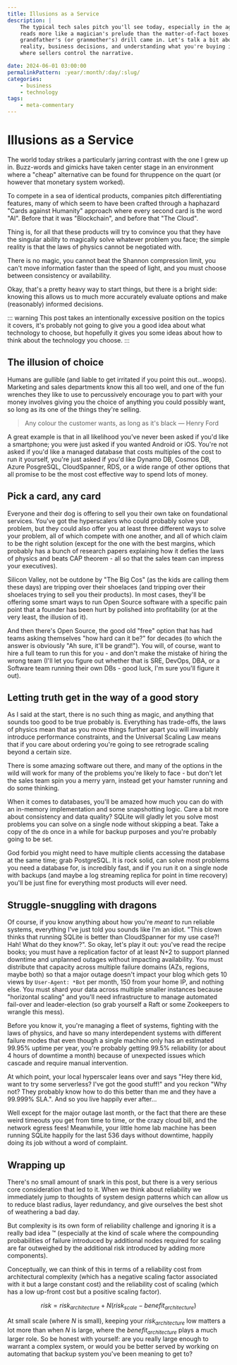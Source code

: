 ```yaml
---
title: Illusions as a Service
description: |
    The typical tech sales pitch you'll see today, especially in the age of AI,
    reads more like a magician's prelude than the matter-of-fact boxes your
    grandfather's (or granmother's) drill came in. Let's talk a bit about
    reality, business decisions, and understanding what you're buying in a world
    where sellers control the narrative.

date: 2024-06-01 03:00:00
permalinkPattern: :year/:month/:day/:slug/
categories:
    - business
    - technology
tags:
    - meta-commentary
---
```


# Illusions as a Service
The world today strikes a particularly jarring contrast with the one I grew up
in. Buzz-words and gimicks have taken center stage in an environment where a
"cheap" alternative can be found for thruppence on the quart (or however that
monetary system worked).

To compete in a sea of identical products, companies pitch differentiating
features, many of which seem to have been crafted through a haphazard "Cards
against Humanity" approach where every second card is the word "AI". Before that
it was "Blockchain", and before that "The Cloud".

Thing is, for all that these products will try to convince you that they have
the singular ability to magically solve whatever problem you face; the simple
reality is that the laws of physics cannot be negotiated with.

There is no magic, you cannot beat the Shannon compression limit, you can't
move information faster than the speed of light, and you must choose between
consistency or availability.

<!-- more -->

Okay, that's a pretty heavy way to start things, but there is a bright side:
knowing this allows us to much more accurately evaluate options and make
(reasonably) informed decisions.

::: warning
This post takes an intentionally excessive position on the topics it covers,
it's probably not going to give you a good idea about what technology to choose,
but hopefully it gives you some ideas about how to think about the technology
you choose.
:::

## The illusion of choice
Humans are gullible (and liable to get irritated if you point this out...woops).
Marketing and sales departments know this all too well, and one of the fun
wrenches they like to use to percussively encourage you to part with your money
involves giving you the choice of anything you could possibly want, so long as
its one of the things they're selling.

> Any colour the customer wants, as long as it's black &mdash; Henry Ford

A great example is that in all likelihood you've never been asked if you'd like
a smartphone; you were just asked if you wanted Android or iOS. You're not asked
if you'd like a managed database that costs multiples of the cost to run it
yourself, you're just asked if you'd like Dynamo DB, Cosmos DB, Azure PosgreSQL,
CloudSpanner, RDS, or a wide range of other options that all promise to be the
most cost effective way to spend lots of money.

## Pick a card, any card
Everyone and their dog is offering to sell you their own take on foundational services.
You've got the hyperscalers who could probably solve your problem, but they could also
offer you at least three different ways to solve your problem, all of which compete with
one another, and all of which claim to be the right solution (except for the one with the
best margins, which probably has a bunch of research papers explaining how it defies the
laws of physics and beats CAP theorem - all so that the sales team can impress your executives).

Silicon Valley, not be outdone by "The Big Cos" (as the kids are calling them these days)
are tripping over their shoelaces (and tripping over their shoelaces trying to sell you their products).
In most cases, they'll be offering some smart ways to run Open Source software with a specific
pain point that a founder has been hurt by polished into profitability (or at the very least,
the illusion of it).

And then there's Open Source, the good old "free" option that has had teams asking themselves
"how hard can it be?" for decades (to which the answer is obviously "Ah sure, it'll be grand!").
You will, of course, want to hire a full team to run this for you - and don't make the mistake
of hiring the wrong team (I'll let you figure out whether that is SRE, DevOps, DBA, or a
Software team running their own DBs - good luck, I'm sure you'll figure it out).

## Letting truth get in the way of a good story
As I said at the start, there is no such thing as magic, and anything that sounds too good to
be true probably is. Everything has trade-offs, the laws of physics mean that as you move things
further apart you will invariably introduce performance constraints, and the Universal Scaling Law
means that if you care about ordering you're going to see retrograde scaling beyond a certain size.

There is some amazing software out there, and many of the options in the wild will work for many
of the problems you're likely to face - but don't let the sales team spin you a merry yarn, instead
get your hamster running and do some thinking.

When it comes to databases, you'll be amazed how much you can do with an in-memory implementation
and some snapshotting logic. Care a bit more about consistency and data quality? SQLite will gladly
let you solve most problems you can solve on a single node without skipping a beat. Take a copy of
the `db` once in a while for backup purposes and you're probably going to be set.

God forbid you might need to have multiple clients accessing the database at the same time; grab PostgreSQL.
It is rock solid, can solve most problems you need a database for, is incredibly fast, and if you run it on
a single node with backups (and maybe a log streaming replica for point in time recovery) you'll be just
fine for everything most products will ever need.

## Struggle-snuggling with dragons
Of course, if you know anything about how you're *meant* to run reliable systems, everything I've just told
you sounds like I'm an idiot. "This clown thinks that running SQLite is better than CloudSpanner for my use case?! Hah!
What do they know?". So okay, let's play it out: you've read the recipe books; you must have a replication factor of
at least N+2 to support planned downtime and unplanned outages without impacting availability. You must distribute
that capacity across multiple failure domains (AZs, regions, maybe both) so that a major outage doesn't impact your
blog which gets 10 views by `User-Agent: *Bot` per month, 150 from your home IP, and nothing else. You must shard your
data across multiple smaller instances because "horizontal scaling" and you'll need infrastructure to manage automated
fail-over and leader-election (so grab yourself a Raft or some Zookeepers to wrangle this mess).

Before you know it, you're managing a fleet of systems, fighting with the laws of physics, and have so many
interdependent systems with different failure modes that even though a single machine only has an estimated 99.95%
uptime per year, you're probably getting 99.5% reliability (or about 4 hours of downtime a month) because of unexpected
issues which cascade and require manual intervention.

At which point, your local hyperscaler leans over and says "Hey there kid, want to try some serverless? I've got the
good stuff!" and you reckon "Why not? They probably know how to do this better than me and they have a 99.999% SLA.".
And so you live happily ever after...

Well except for the major outage last month, or the fact that there are these weird timeouts you get from time to time,
or the crazy cloud bill, and the network egress fees! Meanwhile, your little home lab machine has been running SQLite
happily for the last 536 days without downtime, happily doing its job without a word of complaint.

## Wrapping up
There's no small amount of snark in this post, but there is a very serious core consideration that led to it. When we
think about reliability we immediately jump to thoughts of system design patterns which can allow us to reduce blast
radius, layer redundancy, and give ourselves the best shot of weathering a bad day.

But complexity is its own form of reliability challenge and ignoring it is a really bad idea :tm: (especially at the kind of scale where the compounding probabilities of failure introduced by additional nodes required for scaling are
far outweighed by the additional risk introduced by adding more components).

Conceptually, we can think of this in terms of a reliability cost from architectural complexity (which has a negative
scaling factor associated with it but a large constant cost) and the reliability cost of scaling (which has a low
up-front cost but a positive scaling factor).

$$ risk = risk_{architecture} + N (risk_{scale} - benefit_{architecture}) $$

At small scale (where $N$ is small), keeping your $risk_{architecture}$ low matters a lot more than when $N$ is large,
where the $benefit_{architecture}$ plays a much larger role. So be honest with yourself: are you really large enough to
warrant a complex system, or would you be better served by working on automating that backup system you've been meaning
to get to?
